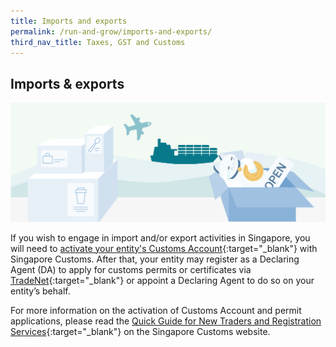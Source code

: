 ```yaml
---
title: Imports and exports
permalink: /run-and-grow/imports-and-exports/
third_nav_title: Taxes, GST and Customs
---
```


## Imports & exports

![Import Exports](/images/grow/RunandGrow_ImportExport.jpg)

If you wish to engage in import and/or export activities in Singapore, you will need to [activate your entity's Customs Account](https://www.customs.gov.sg/businesses/new-traders-and-registration-services/registration-services/activate-customs-account){:target="_blank"} with Singapore Customs. After that, your entity may register as a Declaring Agent (DA) to apply for customs permits or certificates via [TradeNet](https://www.tradenet.gov.sg/tradenet/login.portal){:target="_blank"} or appoint a Declaring Agent to do so on your entity’s behalf.

For more information on the activation of Customs Account and permit applications, please read the [Quick Guide for New Traders and Registration Services](https://www.customs.gov.sg/businesses/new-traders-and-registration-services/overview){:target="_blank"} on the Singapore Customs website.

<script src="/jquery/jquery.min.js"></script>
<script src="/jquery/bp-menu-new-tab.js"></script>
